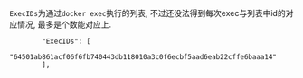 
`ExecIDs`为通过`docker exec`执行的列表, 不过还没法得到每次exec与列表中id的对应情况, 最多是个数能对应上.

```
        "ExecIDs": [
            "64501ab861acf06f6fb740443db118010a3c0f6ecbf5aad6eab22cffe6baaa14"
        ],
```